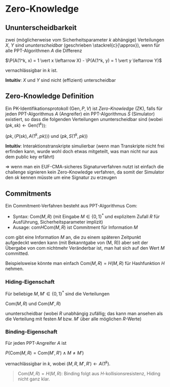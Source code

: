 # Zero-Knowledge

## Ununterscheidbarkeit

zwei (möglicherweise vom Sicherheitsparameter $k$ abhängige) Verteilungen $X$, $Y$ sind *ununterscheidbar* (geschrieben \stackrel{c}{\approx}), wenn für alle PPT-Algorithmen $A$ die Differenz

$\P(A(1^k, x) = 1 \vert x \leftarrow X) - \P(A(1^k, y) = 1 \vert y \leftarrow Y)$

vernachlässigbar in $k$ ist.

**Intuitiv**: $X$ und $Y$ sind nicht (effizient) unterscheidbar

## Zero-Knowledge Definition 

Ein PK-Identifikationsprotokoll $(\text{Gen}, P, V)$ ist *Zero-Knowledge* (ZK), falls für jeden PPT-Algorithmus $A$ (Angreifer) ein PPT-Algorithmus $S$ (Simulator) existiert, so dass die folgenden Verteilungen ununterscheidbar sind (wobei $(pk, sk) \leftarrow \text{Gen}(1^k)$):

$(pk, \langle P(sk), A(1^k, pk) \rangle)$ und $(pk, S(1^k, pk))$

**Intuitiv**: Interaktionstranskripte simulierbar (wenn man Transkripte nicht frei erfinden kann, wurde wohl doch etwas mitgeteilt, was man nicht nur aus dem public key erfährt)

=> wenn man ein EUF-CMA-sicheres Signaturverfahren nutzt ist einfach die challenge signieren kein Zero-Knowledge verfahren, da somit der Simulator den $sk$ kennen müsste um eine Signatur zu erzeugen


## Commitments

Ein Commitment-Verfahren besteht aus PPT-Algorithmus $\text{Com}$:
- Syntax: $\text{Com}(M, R)$ (mit Eingabe $M \in {\lbrace 0, 1 \rbrace}^{*}$ und explizitem Zufall $R$ für Ausführung, Sicherheitsparameter implizit)
- Ausage: $\text{com} H \text{Com}(M, R)$ ist Commitment für Information $M$

$\text{com}$ gibt eine Information $M$ an, die zu einem späteren Zeitpunkt aufgedeckt werden kann (mit Bekanntgabe von $\text{(M, R)}$) aber seit der Übergabe von $\text{com}$ nichtmehr Veränderbar ist, man hat sich auf den Wert $M$ committed.

Beispielsweise könnte man einfach $\text{Com}(M, R) = H(M, R)$ für Hashfunktion $H$ nehmen.


### Hiding-Eigenschaft

Für beliebige $M, M' \in {\lbrace 0, 1 \rbrace}^{*}$ sind die Verteilungen

$\text{Com}(M, R)$ und $\text{Com}(M', R)$

ununterscheidbar (wobei $R$ unabhängig zufällig; das kann man ansehen als die Verteilung mit festen $M$ bzw. $M'$ über alle möglichen $R$-Werte)

### Binding-Eigenschaft

Für jeden PPT-Angreifer $A$ ist

$P(\text{Com}(M, R) = \text{Com}(M', R') \wedge M \ne M')$

vernachlässigbar in $k$, wobei $(M, R, M', R') \leftarrow A(1^k)$.

> $\text{Com}(M, R) = H(M, R)$: Binding folgt aus $H$-kollisionsresistenz, Hiding nicht ganz klar.

